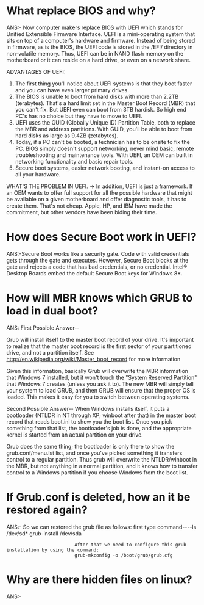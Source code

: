 # What replace BIOS and why?
ANS:-  Now computer makers replace BIOS with UEFI which stands for Unified Extensible Firmware Interface.
      UEFI is a mini-operating system that sits on top of a computer's hardware and firmware.
      Instead of being stored in firmware, as is the BIOS, the UEFI code is stored in the /EFI/ directory in non-volatile memory.
      Thus, UEFI can be in NAND flash memory on the motherboard or it can reside on a hard drive, or even on a network share.
      
ADVANTAGES OF UEFI:
1. The first thing you'll notice about UEFI systems is that they boot faster and you can have even larger primary drives. 
2. The BIOS is unable to boot from hard disks with more than 2.2TB (terabytes). That's a hard limit set in the Master Boot Record (MBR) that you can't fix.
   But UEFI even can boot from 3TB hardisk. So high end PC's has no choice but they have to move to UEFI.
3. UEFI uses the GUID (Globally Unique ID) Partition Table, both to replace the MBR and address partitions. With GUID, you'll be able to boot from hard disks as large as 9.4ZB (zetabytes).
4. Today, if a PC can't be booted, a technician has to be onsite to fix the PC. BIOS simply doesn't support networking, never mind basic, remote troubleshooting and maintenance tools. 
   With UEFI, an OEM can built in networking functionality and basic repair tools.
5. Secure boot systems, easier network booting, and instant-on access to all your hardware.

WHAT'S THE PROBLEM IN UEFI.
-> In addition, UEFI is just a framework. If an OEM wants to offer full support for all the possible hardware that might be available on a given motherboard and offer diagnostic tools, 
   it has to create them. That's not cheap. Apple, HP, and IBM have made the commitment, but other vendors have been biding their time.
# How does Secure Boot work in UEFI?
ANS:-Secure Boot works like a security gate. Code with valid credentials gets through the gate and executes. 
      However, Secure Boot blocks at the gate and rejects a code that has bad credentials, or no credential. Intel® Desktop Boards embed the default Secure Boot keys for Windows 8*.
   
# How will MBR knows which GRUB to load in dual boot?
ANS: First Possible Answer--
      
Grub will install itself to the master boot record of your drive. It's important to realize that the master boot record is the first sector of your partitioned drive, and not a partition itself. See http://en.wikipedia.org/wiki/Master_boot_record for more information

Given this information, basically Grub will overwrite the MBR information that Windows 7 installed, but it won't touch the "System Reserved Partition" that Windows 7 creates (unless you ask it to). The new MBR will simply tell your system to load GRUB, and then GRUB will ensure that the proper OS is loaded. This makes it easy for you to switch between operating systems.

Second Possible Answer--
When Windows installs itself, it puts a bootloader (NTLDR in NT through XP; winboot after that) in the master boot record that reads boot.ini to show you the boot list. Once you pick something from that list, the bootloader's job is done, and the appropriate kernel is started from an actual partition on your drive.

Grub does the same thing; the bootloader is only there to show the grub.conf/menu.lst list, and once you've picked something it transfers control to a regular partition. Thus grub will overwrite the NTLDR/winboot in the MBR, but not anything in a normal partition, and it knows how to transfer control to a Windows partition if you choose Windows from the boot list.

# If Grub.conf is deleted, how an it be restored again?
ANS:- So we can restored the grub file as follows:
      first type command----ls /dev/sd*
                             grub-install /dev/sda
                             
                             After that we need to configure this grub installation by using the command:
                             grub-mkconfig -o /boot/grub/grub.cfg

# Why are there hidden files on linux?
ANS:- 
                             
